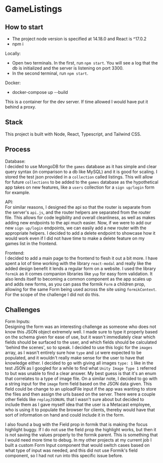 # GameListings  

## How to start 

- The project node version is specified at 14.18.0 and React is ^17.0.2
- npm i

Locally:
<br>
- Open two terminals. In the first, run `npm start`. You will see a log that the db is initialized and the server is 
listening on port 3300.
- In the second terminal, run `npm start`.

Docker:
<br>
 - docker-compose up --build

This is a container for the dev server. If time allowed I would have put it behind a proxy. 

## Stack
This project is built with Node, React, Typescript, and Tailwind CSS.

## Process

Database:
<br>
I decided to use MongoDB for the `games` database as it has simple and clear query syntax (in comparison to a db like MySQL) 
and it is good for scaling. I stored the test json provided in a `collection` called listings. This will allow for future 
`collections` to be added to the `games` database as the hypothetical app takes on new features, like a `users` collection 
for a `sign up/login` form for example.   

API:
<br>
For similar reasons, I designed the api so that the router is separate from the server's `api.js`, and the router helpers are separated
from the router file. This allows for code legibility and overall cleanliness, as well as makes adding new endpoints to the api much easier.
Now, if we were to add our new `sign up/login` endpoints, we can easily add a new router with the appropriate helpers. I decided to add
a delete endpoint to showcase how it would work even if I did not have time to make a delete feature on my games list in the frontend.

Frontend:
<br>
I decided to add a main page to the frontend to flesh it out a bit more. I have spent a lot of time working with the library `react-modal`
and really like the added design benefit it lends a regular form on a website. I used the library `formik` as it comes companion libraries like
`yup` for easy form validation. It also lends itself to becoming a common component as the app scales up and adds new forms, as you can pass
the formik `Form` a children prop, allowing for the same Form being used across the site using `formikContext`. For the scope of the challenge I did
not do this.

## Challenges

Form Inputs:
<br>
Designing the form was an interesting challenge as someone who does not know this JSON object extremely well. I made sure to 
type it properly based on the schema given for ease of use, but it wasn't immediately clear which fields should be surfaced to the user,
and which fields should be calculated 'behind the scenes', so to speak. I decided to use this logic for the `images` array,
as I wasn't entirely sure how `type` and `id` were expected to be populated, and it wouldn't really make sense for the user to 
have that knowledge either. I decided to go with giving all images `type: 1` like in the test JSON as I googled for a while to find what 
`Unity Image Type 1` referred to but was unable to find a clear answer. My best guess is that it's an enum that correlates to a type of image file.
On a similar note, I decided to go with a string input for the `image` form field based on the JSON data given. This field could be change to an
uploadFile input if the app was wanting to store the files and then assign the urls based on the server. There were a couple other fields
like `replayJSONURL` that I wasn't sure about but decided to include them as I gave myself idea that the user is a Metacast
employee, who is using it to populate the browser for clients, thereby would have that sort of information on hand and could include it in the form.

I also found a bug with the Field prop in formik that is making the focus highlight buggy. If I do not use the field prop
the highlight works, but then it is not saving the values properly to the formik parent. This is something that I would need more time to debug. 
In my other projects at my current job I built a custom Form Input component that would switch cases based on what type of input was needed, and this 
did not use Formik's field component, so I had not run into this specific issue before. 
